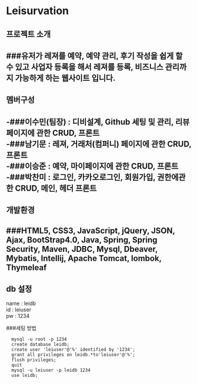 # Leisurvation

## 프로젝트 소개
###유저가 레져를 예약, 예약 관리, 후기 작성을 쉽게 할 수 있고 사업자 등록을 해서 레져를 등록, 비즈니스 관리까지 가능하게 하는 웹사이트 입니다.
------------------------------------------
## 멤버구성
-###이수민(팀장) : 디비설계, Github 세팅 및 관리, 리뷰 페이지에 관한 CRUD, 프론트<br/>
-###남기문 : 레져, 거래처(컴퍼니) 페이지에 관한 CRUD, 프론트<br/>
-###이승준 : 예약, 마이페이지에 관한 CRUD, 프론트<br/>
-###박찬미 : 로그인, 카카오로그인, 회원가입, 권한에관한 CRUD, 메인, 헤더 프론트
-----------------------------
## 개발환경
###HTML5, CSS3, JavaScript, jQuery, JSON, Ajax, BootStrap4.0, Java, Spring, Spring Security, Maven, JDBC, Mysql, Dbeaver, Mybatis, Intellij, Apache Tomcat, lombok, Thymeleaf
-------------------
## db 설정
  name : leidb<br/>
  id : leiuser<br/>
  pw : 1234
  
  ###세팅 방법
  ```
    mysql -u root -p 1234
    create database leidb;
    create user 'leiuser'@'%' identified by '1234';
    grant all privileges on leidb.*to'leiuser'@'%';
    flush privileges;
    quit
    mysql -u leiuser -p leidb 1234
    use leidb;
 ```
